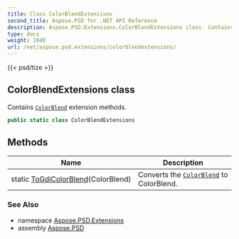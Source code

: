 ```yaml
---
title: Class ColorBlendExtensions
second_title: Aspose.PSD for .NET API Reference
description: Aspose.PSD.Extensions.ColorBlendExtensions class. Contains ColorBlend extension methods
type: docs
weight: 1040
url: /net/aspose.psd.extensions/colorblendextensions/
---
```

{{< psd/tize >}}
## ColorBlendExtensions class

Contains [`ColorBlend`](../../aspose.psd/colorblend/) extension methods.

```csharp
public static class ColorBlendExtensions
```

## Methods

| Name | Description |
| --- | --- |
| static [ToGdiColorBlend](../../aspose.psd.extensions/colorblendextensions/togdicolorblend/)(ColorBlend) | Converts the [`ColorBlend`](../../aspose.psd/colorblend/) to ColorBlend. |

### See Also

* namespace [Aspose.PSD.Extensions](../../aspose.psd.extensions/)
* assembly [Aspose.PSD](../../)


